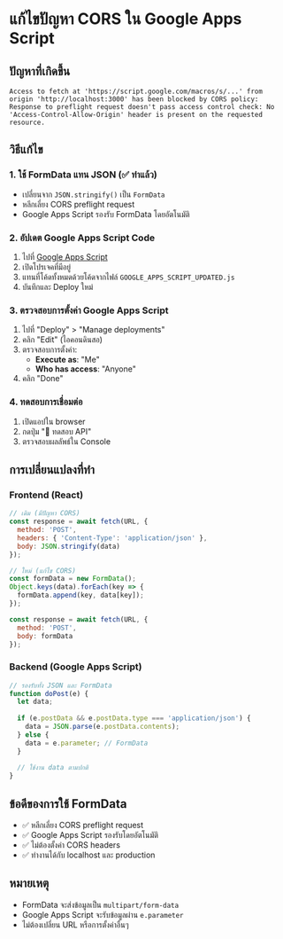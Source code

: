# แก้ไขปัญหา CORS ใน Google Apps Script

## ปัญหาที่เกิดขึ้น
```
Access to fetch at 'https://script.google.com/macros/s/...' from origin 'http://localhost:3000' has been blocked by CORS policy: Response to preflight request doesn't pass access control check: No 'Access-Control-Allow-Origin' header is present on the requested resource.
```

## วิธีแก้ไข

### 1. ใช้ FormData แทน JSON (✅ ทำแล้ว)
- เปลี่ยนจาก `JSON.stringify()` เป็น `FormData`
- หลีกเลี่ยง CORS preflight request
- Google Apps Script รองรับ FormData โดยอัตโนมัติ

### 2. อัปเดต Google Apps Script Code
1. ไปที่ [Google Apps Script](https://script.google.com)
2. เปิดโปรเจคที่มีอยู่
3. แทนที่โค้ดทั้งหมดด้วยโค้ดจากไฟล์ `GOOGLE_APPS_SCRIPT_UPDATED.js`
4. บันทึกและ Deploy ใหม่

### 3. ตรวจสอบการตั้งค่า Google Apps Script
1. ไปที่ "Deploy" > "Manage deployments"
2. คลิก "Edit" (ไอคอนดินสอ)
3. ตรวจสอบการตั้งค่า:
   - **Execute as**: "Me"
   - **Who has access**: "Anyone"
4. คลิก "Done"

### 4. ทดสอบการเชื่อมต่อ
1. เปิดแอปใน browser
2. กดปุ่ม "🔧 ทดสอบ API"
3. ตรวจสอบผลลัพธ์ใน Console

## การเปลี่ยนแปลงที่ทำ

### Frontend (React)
```javascript
// เดิม (มีปัญหา CORS)
const response = await fetch(URL, {
  method: 'POST',
  headers: { 'Content-Type': 'application/json' },
  body: JSON.stringify(data)
});

// ใหม่ (แก้ไข CORS)
const formData = new FormData();
Object.keys(data).forEach(key => {
  formData.append(key, data[key]);
});

const response = await fetch(URL, {
  method: 'POST',
  body: formData
});
```

### Backend (Google Apps Script)
```javascript
// รองรับทั้ง JSON และ FormData
function doPost(e) {
  let data;
  
  if (e.postData && e.postData.type === 'application/json') {
    data = JSON.parse(e.postData.contents);
  } else {
    data = e.parameter; // FormData
  }
  
  // ใช้งาน data ตามปกติ
}
```

## ข้อดีของการใช้ FormData
- ✅ หลีกเลี่ยง CORS preflight request
- ✅ Google Apps Script รองรับโดยอัตโนมัติ
- ✅ ไม่ต้องตั้งค่า CORS headers
- ✅ ทำงานได้กับ localhost และ production

## หมายเหตุ
- FormData จะส่งข้อมูลเป็น `multipart/form-data`
- Google Apps Script จะรับข้อมูลผ่าน `e.parameter`
- ไม่ต้องเปลี่ยน URL หรือการตั้งค่าอื่นๆ
